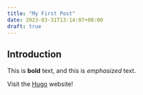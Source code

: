 ```yaml
---
title: "My First Post"
date: 2023-03-31T13:14:07+08:00
draft: true
---
```


## Introduction

This is **bold** text, and this is *emphasized* text.

Visit the [Hugo](https://gohugo.io) website!